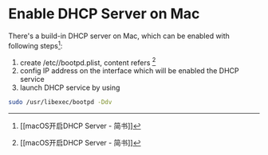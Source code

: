 # Enable DHCP Server on Mac

There's a build-in DHCP server on Mac, which can be enabled with following steps[^C928F9472607]:

1. create /etc//bootpd.plist, content refers [^C928F9472607]
2. config IP address on the interface which will be enabled the DHCP service
3. launch DHCP service by using

```bash
sudo /usr/libexec/bootpd -Ddv
```

[^C928F9472607]: [[macOS开启DHCP Server - 简书]]
